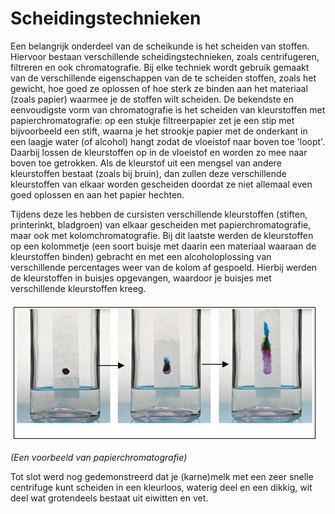 # Scheidingstechnieken

Een belangrijk onderdeel van de scheikunde is het scheiden van stoffen. Hiervoor bestaan verschillende scheidingstechnieken, zoals centrifugeren, filtreren en ook chromatografie. Bij elke techniek wordt gebruik gemaakt van de verschillende eigenschappen van de te scheiden stoffen, zoals het gewicht, hoe goed ze oplossen of hoe sterk ze binden aan het materiaal (zoals papier) waarmee je de stoffen wilt scheiden. De bekendste en eenvoudigste vorm van chromatografie is het scheiden van kleurstoffen met papierchromatografie: op een stukje filtreerpapier zet je een stip met bijvoorbeeld een stift, waarna je het strookje papier met de onderkant in een laagje water (of alcohol) hangt zodat de vloeistof naar boven toe 'loopt'. Daarbij lossen de kleurstoffen op in de vloeistof en worden zo mee naar boven toe getrokken. Als de kleurstof uit een mengsel van andere kleurstoffen bestaat (zoals bij bruin), dan zullen deze verschillende kleurstoffen van elkaar worden gescheiden doordat ze niet allemaal even goed oplossen en aan het papier hechten.

Tijdens deze les hebben de cursisten verschillende kleurstoffen (stiften, printerinkt, bladgroen) van elkaar gescheiden met papierchromatografie, maar ook met kolomchromatografie. Bij dit laatste werden de kleurstoffen op een kolommetje (een soort buisje met daarin een materiaal waaraan de kleurstoffen binden) gebracht en met een alcoholoplossing van verschillende percentages weer van de kolom af gespoeld. Hierbij werden de kleurstoffen in buisjes opgevangen, waardoor je buisjes met verschillende kleurstoffen kreeg.

![papierchromatografie](chromatografie.JPG)

*(Een voorbeeld van papierchromatografie)*

Tot slot werd nog gedemonstreerd dat je (karne)melk met een zeer snelle centrifuge kunt scheiden in een kleurloos, waterig deel en een dikkig, wit deel wat grotendeels bestaat uit eiwitten en vet.
